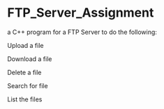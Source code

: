 # FTP_Server_Assignment
a C++ program for a FTP Server to do the following:

Upload a file

Download a file

Delete a file

Search for file

List the files
